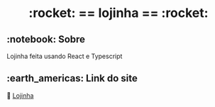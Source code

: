 
 
<!-- PROJECT TITLE -->
<h1 align='center'id="top"> :rocket: == lojinha == :rocket: </h1>


<!-- PROJECT SOBRE -->
<h2 id="sobre">:notebook: Sobre </h2>
<p align="justify">Lojinha feita usando React e Typescript</p>

<!-- PROJECT SITE -->
<h2 id="site">:earth_americas: Link do site </h2>
<p>🔗 <a href="https://loja-omega-orpin.vercel.app/" target="_blank"> Lojinha </a>  </p>
<!-- <a href="https://loja-omega-orpin.vercel.app/" onclick="return ! window.open(this.href);"> Open in a new window</a> -->


